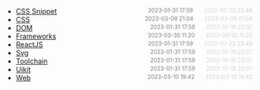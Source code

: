 - [CSS Snippet](CSS-Snippet)<span style="font-size:.8em;float:right"><span style="color:orange"></span><span style="padding-left:2em;color:gray;">2023-01-31 17:59</span><span style="padding-left:2em;color:lightgray;">2022-07-23 23:48</span></span>
- [CSS](CSS)<span style="font-size:.8em;float:right"><span style="color:orange"></span><span style="padding-left:2em;color:gray;">2023-03-09 21:04</span><span style="padding-left:2em;color:lightgray;">2023-03-09 21:04</span></span>
- [DOM](DOM)<span style="font-size:.8em;float:right"><span style="color:orange"></span><span style="padding-left:2em;color:gray;">2023-01-31 17:59</span><span style="padding-left:2em;color:lightgray;">2022-10-19 23:07</span></span>
- [Frameworks](frameworks)<span style="font-size:.8em;float:right"><span style="color:orange"></span><span style="padding-left:2em;color:gray;">2023-03-30 11:20</span><span style="padding-left:2em;color:lightgray;">2023-03-30 11:20</span></span>
- [ReactJS](ReactJS)<span style="font-size:.8em;float:right"><span style="color:orange"></span><span style="padding-left:2em;color:gray;">2023-01-31 17:59</span><span style="padding-left:2em;color:lightgray;">2022-07-23 23:48</span></span>
- [Svg](svg)<span style="font-size:.8em;float:right"><span style="color:orange"></span><span style="padding-left:2em;color:gray;">2023-01-31 17:59</span><span style="padding-left:2em;color:lightgray;">2022-10-19 23:07</span></span>
- [Toolchain](toolchain)<span style="font-size:.8em;float:right"><span style="color:orange"></span><span style="padding-left:2em;color:gray;">2023-01-31 17:59</span><span style="padding-left:2em;color:lightgray;">2022-10-19 23:07</span></span>
- [Uikit](uikit)<span style="font-size:.8em;float:right"><span style="color:orange"></span><span style="padding-left:2em;color:gray;">2023-01-31 17:59</span><span style="padding-left:2em;color:lightgray;">2022-10-19 23:07</span></span>
- [Web](Web)<span style="font-size:.8em;float:right"><span style="color:orange"></span><span style="padding-left:2em;color:gray;">2023-03-10 19:42</span><span style="padding-left:2em;color:lightgray;">2023-03-10 19:42</span></span>
